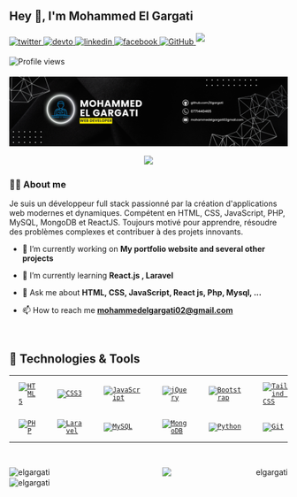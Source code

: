 ## Hey 👋, I'm Mohammed El Gargati

<div>
    <a href="https://twitter.com/https://x.com/MedElgargati?t=lAUN-vx8DDCezxID8dwCmA&s=35" target="_blank">
        <img src=https://img.shields.io/badge/twitter-%2300acee.svg?&style=for-the-badge&logo=twitter&logoColor=white
            alt=twitter style="margin-bottom: 5px;" />
    </a>
    <a href="https://dev.to/https://dev.to/elgargati" target="_blank">
        <img src=https://img.shields.io/badge/dev.to-%2308090A.svg?&style=for-the-badge&logo=dev.to&logoColor=white
            alt=devto style="margin-bottom: 5px;" />
    </a>
    <a href="https://linkedin.com/in/https://www.linkedin.com/in/mohammedelgargati/" target="_blank">
        <img src=https://img.shields.io/badge/linkedin-%231E77B5.svg?&style=for-the-badge&logo=linkedin&logoColor=white
            alt=linkedin style="margin-bottom: 5px;" />
    </a>
    <a href="https://www.facebook.com/https://www.facebook.com/elgargati02" target="_blank">
        <img src=https://img.shields.io/badge/facebook-%232E87FB.svg?&style=for-the-badge&logo=facebook&logoColor=white
            alt=facebook style="margin-bottom: 5px;" />
    </a>

<a href="https://github.com/Elgargati" target="_blank">
    <img src="https://img.shields.io/badge/github-%2324292e.svg?&style=for-the-badge&logo=github&logoColor=white" 
         alt="GitHub" style="margin-bottom: 5px;" />
</a>
<img src="https://img.shields.io/github/followers/elgargati?label=Follow&style=social" style="margin-bottom: 5px;">

<img src="https://komarev.com/ghpvc/?username=elgargati&label=Profile%20views&color=0e75b6&style=flat"
     alt="Profile views" style="margin-bottom: 5px;" />

</div>

![MohammedElGargaticoverturegithub](https://github.com/elgargati/elgargati/blob/main/Banner.png)

<p align="center">
    <a href="https://github.com/DenverCoder1/readme-typing-svg"><img
            src="https://readme-typing-svg.herokuapp.com?color=%2336BCF7&size=24&center=true&lines=I'm+Full+Stack+Web+Developer"></a>
</p>

### 💁‍♂️ About me
Je suis un développeur full stack passionné par la création d'applications web modernes et dynamiques. Compétent en HTML, CSS, JavaScript, PHP, MySQL, MongoDB et ReactJS. Toujours motivé pour apprendre, résoudre des problèmes complexes et contribuer à des projets innovants.


- 🔭 I’m currently working on **My portfolio website and several other projects**

- 🌱 I’m currently learning **React.js , Laravel**

- 💬 Ask me about **HTML, CSS, JavaScript, React js, Php, Mysql, ...**

- 📫 How to reach me **mohammedelgargati02@gmail.com**

<br />

## 🔧 Technologies & Tools

<div align="center">
    <table>
        <tr>
            <td><code><a href="https://en.wikipedia.org/wiki/HTML5" target="_blank"><img style="margin: 10px"
                src="https://profilinator.rishav.dev/skills-assets/html5-original-wordmark.svg" alt="HTML5"
                height="75" /></a></code></td>
            <td><code><a href="https://www.w3schools.com/css/" target="_blank"><img style="margin: 10px"
                        src="https://profilinator.rishav.dev/skills-assets/css3-original-wordmark.svg" alt="CSS3"
                        height="75" /></a></code></td>
            <td><code><a href="https://www.javascript.com/" target="_blank"><img style="margin: 10px"
                        src="https://profilinator.rishav.dev/skills-assets/javascript-original.svg" alt="JavaScript"
                        height="75" /></a></code></td>
            <td><code><a href="https://jquery.com/" target="_blank"><img style="margin: 10px"
                        src="https://profilinator.rishav.dev/skills-assets/jquery.png" alt="jQuery" height="75" /></a></code>
            </td>
            <td><code><a href="https://getbootstrap.com/docs/3.4/javascript/" target="_blank"><img style="margin: 10px"
                        src="https://profilinator.rishav.dev/skills-assets/bootstrap-plain.svg" alt="Bootstrap"
                        height="75" /></a></code></td>
            <td><code><a href="https://www.tailwindcss.com/" target="_blank"><img style="margin: 10px"
                        src="https://profilinator.rishav.dev/skills-assets/tailwindcss.svg" alt="Tailwind CSS"
                        height="75" /></a></code></td>
            <td><code><a href="https://reactjs.org/" target="_blank"><img style="margin: 10px"
                        src="https://profilinator.rishav.dev/skills-assets/react-original-wordmark.svg" alt="React"
                        height="75" /></a></code></td>
            <td><code><a href="https://redux.js.org/" target="_blank"><img style="margin: 10px"
                        src="https://profilinator.rishav.dev/skills-assets/redux-original.svg" alt="Redux"
                        height="75" /></a></code></td>
        </tr>
        <tr>
            <td><code><a href="https://www.php.net/" target="_blank"><img style="margin: 10px"
                        src="https://profilinator.rishav.dev/skills-assets/php-original.svg" alt="PHP"
                        height="75" /></a></code></td>
            <td><code><a href="https://laravel.com/" target="_blank"><img style="margin: 10px"
                        src="https://profilinator.rishav.dev/skills-assets/laravel-plain-wordmark.svg" alt="Laravel"
                        height="75" /></a></code></td>
            <td><code><a href="https://www.mysql.com/" target="_blank"><img style="margin: 10px"
                        src="https://profilinator.rishav.dev/skills-assets/mysql-original-wordmark.svg" alt="MySQL"
                        height="75" /></a></code></td>
            <td><code><a href="https://www.mongodb.com/" target="_blank"><img style="margin: 10px"
                        src="https://profilinator.rishav.dev/skills-assets/mongodb-original-wordmark.svg" alt="MongoDB"
                        height="75" /></a></code></td>
            <td><code><a href="https://www.python.org/" target="_blank"><img style="margin: 10px"
                        src="https://profilinator.rishav.dev/skills-assets/python-original.svg" alt="Python"
                        height="75" /></a></code></td>
            <td><code><a href="https://github.com/" target="_blank"><img style="margin: 10px"
                        src="https://profilinator.rishav.dev/skills-assets/git-scm-icon.svg" alt="Git"
                        height="75" /></a></code></td>
            <td><code><a href="https://wordpress.com/" target="_blank"><img style="margin: 10px"
                        src="https://profilinator.rishav.dev/skills-assets/wordpress.png" alt="WordPress"
                        height="75" /></a></code></td>
        </tr>
    </table>
</div>

<br />

<p align="left"><img width="45%" align="left"
        src="https://github-readme-stats.vercel.app/api?username=elgargati&show_icons=true&include_all_commits=true&theme=radical&hide_border=true"
        alt="elgargati" /></p>
<p align="right"><img width="45%" align="right" sy
        src="https://github-readme-stats.vercel.app/api/top-langs/?username=elgargati&layout=compact&theme=radical&hide_border=true"
        alt="elgargati" /></p>

<p><img align="center" src="https://github-readme-streak-stats.herokuapp.com/?user=elgargati&" alt="elgargati" />
</p>
